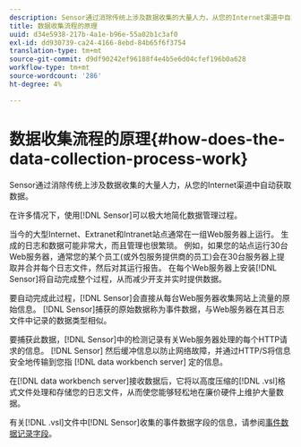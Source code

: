 ```yaml
---
description: Sensor通过消除传统上涉及数据收集的大量人力，从您的Internet渠道中自动获取数据。
title: 数据收集流程的原理
uuid: d34e5938-217b-4a1e-b96e-55a02b1c3af0
exl-id: dd930739-ca24-4166-8ebd-84b65f6f3754
translation-type: tm+mt
source-git-commit: d9df90242ef96188f4e4b5e6d04cfef196b0a628
workflow-type: tm+mt
source-wordcount: '286'
ht-degree: 4%

---
```


# 数据收集流程的原理{#how-does-the-data-collection-process-work}

Sensor通过消除传统上涉及数据收集的大量人力，从您的Internet渠道中自动获取数据。

在许多情况下，使用[!DNL Sensor]可以极大地简化数据管理过程。

当今的大型Internet、Extranet和Intranet站点通常在一组Web服务器上运行。 生成的日志和数据可能非常大，而且管理也很繁琐。 例如，如果您的站点运行30台Web服务器，通常您的某个员工(或外包服务提供商的员工)会在30台服务器上提取并合并每个日志文件，然后对其运行报告。 在每个Web服务器上安装[!DNL Sensor]将自动完成整个过程，从而减少开支并实时提供数据。

要自动完成此过程，[!DNL Sensor]会直接从每台Web服务器收集网站上流量的原始信息。 [!DNL Sensor]捕获的原始数据称为事件数据，与Web服务器在其日志文件中记录的数据类型相似。

要捕获此数据，[!DNL Sensor]中的检测记录有关Web服务器处理的每个HTTP请求的信息。 [!DNL Sensor] 然后缓冲信息以防止网络故障，并通过HTTP/S将信息安全地传输到您指 [!DNL data workbench server] 定的信息。

在[!DNL data workbench server]接收数据后，它将以高度压缩的[!DNL .vsl]格式文件处理和存储您的日志文件，从而使您能够轻松地在廉价硬件上维护大量数据。

有关[!DNL .vsl]文件中[!DNL Sensor]收集的事件数据字段的信息，请参阅[事件数据记录字段](../../home/c-snsr-ovrvw/c-evnt-data-rcd-flds/c-evnt-data-rcd-flds.md#concept-ed2a8797cb5b4995b55ffd50a9f12a44)。

